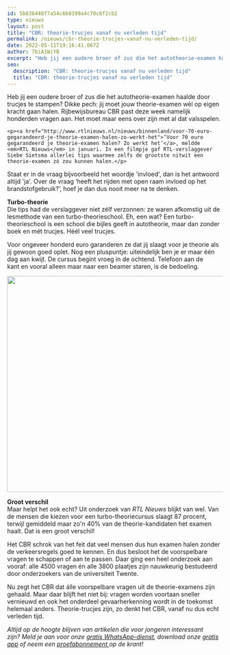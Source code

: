 ```yaml
---
id: 5b636448f7a54c6b8399a4c70c8f2cb2
type: nieuws
layout: post
title: "CBR: theorie-trucjes vanaf nu verleden tijd"
permalink: /nieuws/cbr-theorie-trucjes-vanaf-nu-verleden-tijd/
date: 2022-05-11T19:16:41.067Z
author: 7biA1WiYB
excerpt: "Heb jij een oudere broer of zus die het autotheorie-examen haalde door trucjes te stampen? Dikke pech: jij moet jouw theorie-examen wèl op eigen kracht gaan halen. Rijbewijsbureau CBR past deze week namelijk honderden vragen aan. Het moet maar eens over zijn met al dat valsspelen.   "
seo:
  description: "CBR: theorie-trucjes vanaf nu verleden tijd"
  title: "CBR: theorie-trucjes vanaf nu verleden tijd"
---
```

Heb jij een oudere broer of zus die het autotheorie-examen haalde door trucjes te stampen? Dikke pech: jij moet jouw theorie-examen wèl op eigen kracht gaan halen. Rijbewijsbureau CBR past deze week namelijk honderden vragen aan. Het moet maar eens over zijn met al dat valsspelen.   

    <p><a href="http://www.rtlnieuws.nl/nieuws/binnenland/voor-70-euro-gegarandeerd-je-theorie-examen-halen-zo-werkt-het">‘Voor 70 euro gegarandeerd je theorie-examen halen? Zo werkt het’</a>, meldde <em>RTL Nieuws</em> in januari. In een filmpje gaf RTL-verslaggever Siebe Sietsma allerlei tips waarmee zelfs de grootste nitwit een theorie-examen zó zou kunnen halen.</p>
<p>Staat er in de vraag bijvoorbeeld het woordje 'invloed', dan is het antwoord altijd 'ja'. Over de vraag ‘heeft het rijden met open raam invloed op het brandstofgebruik?’, hoef je dan dus nooit meer na te denken.</p>
<p><strong>Turbo-theorie</strong><br>Die tips had de verslaggever niet zélf verzonnen: ze waren afkomstig uit de lesmethode van een turbo-theorieschool. Eh, een wat? Een turbo-theorieschool is een school die bijles geeft in autotheorie, maar dan zonder boek en mét trucjes. Héél veel trucjes.</p>
<p>Voor ongeveer honderd euro garanderen ze dat jij slaagt voor je theorie als jij gewoon goed oplet. Nog een pluspuntje: uiteindelijk ben je er maar één dag aan kwijt. De cursus begint vroeg in de ochtend. Telefoon aan de kant en vooral alleen maar naar een beamer staren, is de bedoeling. </p>
<p><div class="media media-element-container media-default"><div id="file-20412" class="file file-image file-image-jpeg">

        
  
  <div class="content">
    <img title="Foto: ANP" height="503" width="800" class="media-element file-default" src="https://original.sevendays.nl/sites/default/files/ANP-29340772.jpg" alt="">  </div>

  
</div>
</div>
<p><strong>Groot verschil</strong><br>Maar helpt het ook echt? Uit onderzoek van <em>RTL Nieuws</em> blijkt van wel. Van de mensen die kiezen voor een turbo-theoriecursus slaagt 87 procent, terwijl gemiddeld maar zo'n 40% van de theorie-kandidaten het examen haalt. Dat is een groot verschil!</p>
<p>Het CBR schrok van het feit dat veel mensen dus hun examen halen zonder de verkeersregels goed te kennen. En dus besloot het de voorspelbare vragen te schappen of aan te passen. Daar ging een heel onderzoek aan vooraf: alle 4500 vragen én alle 3800 plaatjes zijn nauwkeurig bestudeerd door onderzoekers van de universiteit Twente.</p>
<p>Nu zegt het CBR dat álle voorspelbare vragen uit de theorie-examens zijn gehaald. Maar daar blijft het niet bij: vragen worden voortaan sneller vernieuwd en ook het onderdeel gevaarherkenning wordt in de toekomst helemaal anders. Theorie-trucjes zijn, zo denkt het CBR, vanaf nu dus echt verleden tijd. </p>
<p><em>Altijd op de hoogte blijven van artikelen die voor jongeren interessant zijn? Meld je aan voor onze <a href="https://original.sevendays.nl/whatsapp">gratis WhatsApp-dienst</a>, download onze <a href="https://original.sevendays.nl/app">gratis app</a> of neem een <a href="https://abonneren.sevendays.nl/abonneren/abonnementen/ae/artikel">proefabonnement </a>op de krant!</em></p>  
